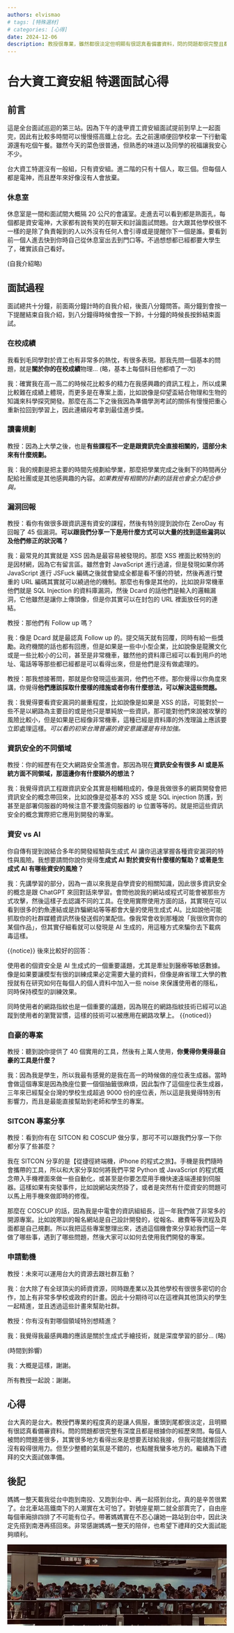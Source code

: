 ```yaml
---
authors: elvismao
# tags: [特殊選材]
# categories: [心得]
date: 2024-12-06
description: 教授很專業，雖然都很淡定但明顯有很認真看備審資料，問的問題都很完整且都是根據你的經歷來問。
---
```


# 台大資工資安組 特選面試心得

## 前言

這是全台面試巡迴的第三站。因為下午的逢甲資工資安組面試提前到早上一起面完，因此有比較多時間可以慢慢搭高鐵上台北。去之前還順便回學校拿一下行動電源還有吃個午餐。雖然今天的菜色很普通，但熟悉的味道以及同學的祝福讓我安心不少。

台大資工特選沒有一般組，只有資安組。進二階的只有十個人，取三個。但每個人都是電神，而且歷年來好像沒有人會放棄。

### 休息室

休息室是一間和面試間大概隔 20 公尺的會議室。走進去可以看到都是熟面孔，每個都是資安電神，大家都有說有笑的在聊天和討論面試問題。台大跟其他學校很不一樣的是除了負責報到的人以外沒有任何人會引導或是提醒你下一個是誰。要看到前一個人進去快到你時自己從休息室出去到門口等。不過想想都已經都要大學生了，確實該自己看好。

<!-- ![台大面試座位示意圖](room.webp) -->

(自我介紹略)

## 面試過程

面試總共十分鐘，前面兩分鐘計時的自我介紹，後面八分鐘問答。兩分鐘到會按一下提醒結束自我介紹，到八分鐘得時候會按一下鈴，十分鐘的時候長按鈴結束面試。

### 在校成績

我看到毛同學對於資工也有非常多的熱忱，有很多表現。那我先問一個基本的問題，就是**關於你的在校成績**物理... (略，基本上每個科目他都噴了一次)

我：確實我在高一高二的時候花比較多的精力在我感興趣的資訊工程上，所以成果比較難在成績上體現，而更多是在專案上面，比如說像是仰望盃結合物理和生物的知識來科學探究開發。那麼在高二下之後我因為準備學測考試的關係有慢慢把重心重新拉回到學習上，因此連續段考拿到最佳進步獎。

### 讀書規劃

教授：因為上大學之後，也是**有些課程不一定是跟資訊完全直接相關的，這部分未來有什麼規劃。**

我：我的規劃是把主要的時間先規劃給學業，那麼把學業完成之後剩下的時間再分配給社團或是其他感興趣的內容。_如果教授有相關的計劃的話我也會全力配合參與。_

### 漏洞回報

教授：看你有做很多跟資訊還有資安的課程，然後有特別提到說你在 ZeroDay 有回報了 45 個漏洞。**可以跟我們分享一下是用什麼方式可以大量的找到這些漏洞以及他們修正的狀況嗎？**

我：最常見的其實就是 XSS 因為是最容易被發現的。那麼 XSS 裡面比較特別的是因材網，因為它有留言區。雖然會對 JavaScript 進行過濾，但是發現如果你將 JavaScript 進行 JSFuck 編碼之後就會變成全都是看不懂的符號，然後再進行雙重的 URL 編碼其實就可以繞過他的機制。那麼也有像是其他的，比如說非常機車他們就是 SQL Injection 的資料庫漏洞，然後 Dcard 的話他們是輸入的邏輯漏洞，它他雖然是讓你上傳頭像，但是你其實可以在封包的 URL 裡面放任何的連結。

教授：那他們有 Follow up 嗎？

我：像是 Dcard 就是最認真 Follow up 的。提交隔天就有回覆，同時有給一些獎勵。政府機關的話也都有回應，但是如果是一些中小型企業，比如說像是龍騰文化或是一些比較小的公司，甚至是非常機車，雖然他的資料庫已經可以看到用戶的地址、電話等等那些都已經都是可以看得出來，但是他們是沒有做處理的。

教授：那我想接著問，那就是你發現這些漏洞，他們也不修。那你覺得以你角度來講，你覺得**他們應該採取什麼樣的措施或者你有什麼想法，可以解決這些問題。**

我：我覺得要看資安漏洞的嚴重程度，比如說像是如果是 XSS 的話，可能對於一些不是以網路為主要目的或是他只是單純放一些資訊，那可能對他們來說被攻擊的風險比較小，但是如果是已經像非常機車，這種已經是資料庫的外洩理論上應該要立即處理這樣。_可以看的初來台灣普遍的資安意識還是有待加強。_

### 資訊安全的不同領域

教授：你的經歷有在交大網路安全策進會。那因為現在**資訊安全有很多 AI 或是系統方面不同領域，那這邊你有什麼額外的想法？**

我：我覺得資訊工程跟資訊安全其實是相輔相成的，像是我做很多的網頁開發會把資訊安全的概念帶回來，比如說像是從基本的 XSS 或是 SQL injection 防護，到甚至是部署伺服器的時候注意不要洩露伺服器的 ip 位置等等的。就是把這些資訊安全的概念實際把它應用到開發的專案。

### 資安 vs AI

你自傳有提到說結合多年的開發經驗與生成式 AI 讓你迅速掌握各種資安漏洞的特性與風險。我想要請問你說你覺得**生成式 AI 對於資安有什麼樣的幫助？或著是生成式 AI 有哪些資安的風險？**

我：先講學習的部分，因為一直以來我是自學資安的相關知識，因此很多資訊安全的概念是跟 ChatGPT 來回對話來學習。會問他說我的網站或程式可能會被那些方式攻擊，然後這樣子去認識不同的工具。在使用實際使用方面的話，其實現在可以看到很多的釣魚連結或是詐騙網站等等都會大量的使用生成式 AI。比如說他可能抓取你的社群媒體資訊然後發送假的業配信。像我常會收到那種說「我很欣賞你的某個作品」，但其實仔細看就可以發現是 AI 生成的，用這種方式來騙你去下載病毒這樣。

{{notice}}
後來比較好的回答：

使用者的個資安全是 AI 生成式的一個重要議題，尤其是牽扯到醫療等敏感數據。像是如果要讓模型有很的訓練成果必定需要大量的資料，但像是麻省理工大學的教授就有在研究如何在每個人的個人資料中加入一些 noise 來保護使用者的隱私，同時保持模型的訓練效果。

同時使用者的網路指紋也是一個重要的議題，因為現在的網路指紋技術已經可以追蹤到使用者的瀏覽習慣，這樣的技術可以被應用在網路攻擊上。
{{noticed}}

### 自豪的專案

教授：聽到說你提供了 40 個實用的工具，然後有上萬人使用，**你覺得你覺得最自豪的工具是什麼？**

我：因為我是學生，所以我最有感覺的是我在高一的時候做的座位表生成器。當時會做這個專案是因為換座位要一個個抽籤很麻煩，因此製作了這個座位表生成器，三年來已經幫全台灣的學校生成超過 9000 份的座位表，所以這是我覺得特別有影響力，而且是最能直接幫助到老師和學生的專案。

### SITCON 專案分享

教授：看到你有在 SITCON 和 COSCUP 做分享，那可不可以跟我們分享一下你都分享了些甚麼？

我在 SITCON 分享的是【從捷徑終端機，iPhone 的程式之旅】。手機是我們隨時會攜帶的工具，所以和大家分享如何將我們平常 Python 或 JavaScript 的程式概念帶入手機裡面來做一些自動化，或甚至是你要怎麼用手機快速遠端連接到伺服器。這樣如果有突發事件，比如說網站突然掛了，或者是突然有什麼資安的問題可以馬上用手機來做即時的修復。

那麼在 COSCUP 的話，因為我是中電會的資訊組組長，這一年我們做了非常多的開源專案。比如說寒訓的報名網站是自己設計開發的，從報名、繳費等等流程及頁面都是自己規劃。所以我把這些專案整理出來，透過這個機會來分享給我們這一年做了哪些事，遇到了哪些問題，然後大家可以如何去使用我們開發的專案。

### 申請動機

教授：未來可以運用台大的資源去跟社群互動？

我：台大除了有全球頂尖的師資資源，同時跟產業以及其他學校有很很多密切的合作，加上有非常多學校或政府的計畫。因此十分期待可以在這裡與其他頂尖的學生一起精進，並且透過這些計畫來幫助社群。

教授：你有沒有對哪個領域特別想精進？

我：我覺得我最感興趣的應該是關於生成式手繪技術，就是深度學習的部分... (略)

(時間到鈴響)

我：大概是這樣，謝謝。

所有教授一起說：謝謝。

## 心得

台大真的是台大。教授們專業的程度真的是讓人佩服，重頭到尾都很淡定，且明顯有很認真看備審資料。問的問題都很完整有深度且都是根據你的經歷來問。每個人被問的問題差很多，其實很多地方看得出來是想要丟球給我接，但我可能就推回去沒有殺得很用力。但至少整體的氣氛是不錯的，也點醒我蠻多地方的。繼續為下禮拜的交大面試做準備。

## 後記

媽媽一整天載我從台中跑到南投、又跑到台中、再一起搭到台北，真的是辛苦很累了。台北車站高鐵南下的人潮實在太可怕了。對號座星期二就全部賣完了，自由座每個車廂排四排了不可能有位子。帶著媽媽實在不忍心讓她一路站到台中，因此決定先搭到南港再搭回來。非常感謝媽媽一整天的陪伴，也希望下禮拜的交大面試能夠順利。

![回程高鐵自由座](thsr.webp)
